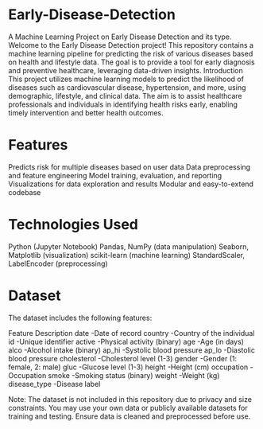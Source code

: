 # Early-Disease-Detection
A Machine Learning Project on Early Disease Detection and its type.
Welcome to the Early Disease Detection project! This repository contains a machine learning pipeline for predicting the risk of various diseases based on health and lifestyle data. The goal is to provide a tool for early diagnosis and preventive healthcare, leveraging data-driven insights.
Introduction
This project utilizes machine learning models to predict the likelihood of diseases such as cardiovascular disease, hypertension, and more, using demographic, lifestyle, and clinical data. The aim is to assist healthcare professionals and individuals in identifying health risks early, enabling timely intervention and better health outcomes.

# Features
Predicts risk for multiple diseases based on user data
Data preprocessing and feature engineering
Model training, evaluation, and reporting
Visualizations for data exploration and results
Modular and easy-to-extend codebase

# Technologies Used
Python (Jupyter Notebook)
Pandas, NumPy (data manipulation)
Seaborn, Matplotlib (visualization)
scikit-learn (machine learning)
StandardScaler, LabelEncoder (preprocessing)

# Dataset
The dataset includes the following features:

Feature	Description
date        -Date of record
country	    -Country of the individual
id          -Unique identifier
active	    -Physical activity (binary)
age	        -Age (in days)
alco	      -Alcohol intake (binary)
ap_hi	      -Systolic blood pressure
ap_lo	      -Diastolic blood pressure
cholesterol	-Cholesterol level (1-3)
gender	    -Gender (1: female, 2: male)
gluc	      -Glucose level (1-3)
height	    -Height (cm)
occupation  -Occupation
smoke	      -Smoking status (binary)
weight	    -Weight (kg)
disease_type	-Disease label

Note: The dataset is not included in this repository due to privacy and size constraints. You may use your own data or publicly available datasets for training and testing. Ensure data is cleaned and preprocessed before use.

